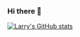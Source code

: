 ### Hi there 👋
[![Larry's GitHub stats](https://github-readme-stats.vercel.app/api?username=larrypozdeev&theme=dracula)](https://github.com/anuraghazra/github-readme-stats)
